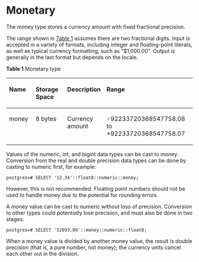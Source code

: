 # Monetary<a name="EN-US_TOPIC_0242370412"></a>

The money type stores a currency amount with fixed fractional precision.

The range shown in  [Table 1](#en-us_topic_0237121928_en-us_topic_0059778615_t7ceeb3b97d5d489a84770f824d7e017b)  assumes there are two fractional digits. Input is accepted in a variety of formats, including integer and floating-point literals, as well as typical currency formatting, such as "$1,000.00". Output is generally in the last format but depends on the locale.

**Table  1**  Monetary type

<a name="en-us_topic_0237121928_en-us_topic_0059778615_t7ceeb3b97d5d489a84770f824d7e017b"></a>
<table><thead align="left"><tr id="en-us_topic_0237121928_en-us_topic_0059778615_en-us_topic_0058965764_row1223216837"><th class="cellrowborder" valign="top" width="15.040000000000001%" id="mcps1.2.5.1.1"><p id="en-us_topic_0237121928_en-us_topic_0059778615_aaef24d8917954d51bac11faec487ca5d"><a name="en-us_topic_0237121928_en-us_topic_0059778615_aaef24d8917954d51bac11faec487ca5d"></a><a name="en-us_topic_0237121928_en-us_topic_0059778615_aaef24d8917954d51bac11faec487ca5d"></a>Name</p>
</th>
<th class="cellrowborder" valign="top" width="18.42%" id="mcps1.2.5.1.2"><p id="en-us_topic_0237121928_en-us_topic_0059778615_a8f237792e77a49e2a71a9649bbc3058b"><a name="en-us_topic_0237121928_en-us_topic_0059778615_a8f237792e77a49e2a71a9649bbc3058b"></a><a name="en-us_topic_0237121928_en-us_topic_0059778615_a8f237792e77a49e2a71a9649bbc3058b"></a>Storage Space</p>
</th>
<th class="cellrowborder" valign="top" width="16.35%" id="mcps1.2.5.1.3"><p id="en-us_topic_0237121928_en-us_topic_0059778615_ac41c191caac54cf3a1eaa468c9c151f7"><a name="en-us_topic_0237121928_en-us_topic_0059778615_ac41c191caac54cf3a1eaa468c9c151f7"></a><a name="en-us_topic_0237121928_en-us_topic_0059778615_ac41c191caac54cf3a1eaa468c9c151f7"></a>Description</p>
</th>
<th class="cellrowborder" valign="top" width="50.19%" id="mcps1.2.5.1.4"><p id="en-us_topic_0237121928_en-us_topic_0059778615_a7a35010f77d14eb9a510d4e9774094ea"><a name="en-us_topic_0237121928_en-us_topic_0059778615_a7a35010f77d14eb9a510d4e9774094ea"></a><a name="en-us_topic_0237121928_en-us_topic_0059778615_a7a35010f77d14eb9a510d4e9774094ea"></a>Range</p>
</th>
</tr>
</thead>
<tbody><tr id="en-us_topic_0237121928_en-us_topic_0059778615_en-us_topic_0058965764_row82322837"><td class="cellrowborder" valign="top" width="15.040000000000001%" headers="mcps1.2.5.1.1 "><p id="en-us_topic_0237121928_en-us_topic_0059778615_en-us_topic_0058965764_p132327837"><a name="en-us_topic_0237121928_en-us_topic_0059778615_en-us_topic_0058965764_p132327837"></a><a name="en-us_topic_0237121928_en-us_topic_0059778615_en-us_topic_0058965764_p132327837"></a>money</p>
</td>
<td class="cellrowborder" valign="top" width="18.42%" headers="mcps1.2.5.1.2 "><p id="en-us_topic_0237121928_en-us_topic_0059778615_en-us_topic_0058965764_p1223213837"><a name="en-us_topic_0237121928_en-us_topic_0059778615_en-us_topic_0058965764_p1223213837"></a><a name="en-us_topic_0237121928_en-us_topic_0059778615_en-us_topic_0058965764_p1223213837"></a>8 bytes</p>
</td>
<td class="cellrowborder" valign="top" width="16.35%" headers="mcps1.2.5.1.3 "><p id="en-us_topic_0237121928_en-us_topic_0059778615_en-us_topic_0058965764_p1623211837"><a name="en-us_topic_0237121928_en-us_topic_0059778615_en-us_topic_0058965764_p1623211837"></a><a name="en-us_topic_0237121928_en-us_topic_0059778615_en-us_topic_0058965764_p1623211837"></a>Currency amount</p>
</td>
<td class="cellrowborder" valign="top" width="50.19%" headers="mcps1.2.5.1.4 "><p id="en-us_topic_0237121928_en-us_topic_0059778615_en-us_topic_0058965764_p62339837"><a name="en-us_topic_0237121928_en-us_topic_0059778615_en-us_topic_0058965764_p62339837"></a><a name="en-us_topic_0237121928_en-us_topic_0059778615_en-us_topic_0058965764_p62339837"></a>-92233720368547758.08 to +92233720368547758.07</p>
</td>
</tr>
</tbody>
</table>

Values of the numeric, int, and bigint data types can be cast to money. Conversion from the real and double precision data types can be done by casting to numeric first, for example:

```
postgres=# SELECT '12.34'::float8::numeric::money;
```

However, this is not recommended. Floating point numbers should not be used to handle money due to the potential for rounding errors.

A money value can be cast to numeric without loss of precision. Conversion to other types could potentially lose precision, and must also be done in two stages:

```
postgres=# SELECT '52093.89'::money::numeric::float8;
```

When a money value is divided by another money value, the result is double precision \(that is, a pure number, not money\); the currency units cancel each other out in the division.

